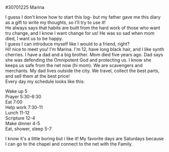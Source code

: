 #30701225 Marina  
  
I guess I don't know how to start this log- but my father gave me this diary as a gift to write my thoughts, so I'll try to use it!  
He always says that habits are built from the hard work of those who want tru change, and I know I want change for us! He was so sad when mom died, I want us to be happy.  
I guess I can introduce myself like I would to a friend, right?  
Hi! nice to meet you! I'm Marina. I'm 12, have long black hair, and I like synth cherries. I have a dad and a big brother. Mom died five years ago. Dad says she was defending the Omnipotent God and protecting us. I know she keeps us safe from the net now (hi mom). We are scavengers and merchants. My dad lives outside the city. We travel, collect the best parts, and sell them at the best price!  
Every day my schedule looks like this:  
  
Wake up 5  
Prayer 5:30-6:30  
Eat 7:00  
Help work 7:30-11  
Lunch 11-12  
Scripture 12-4  
Make dinner 4-5  
Eat, shower, sleep 5-7  
  
I know it's a little boring but i like it! My favorite days are Saturdays because I can go to the chapel and connect to the net with the Family.  
